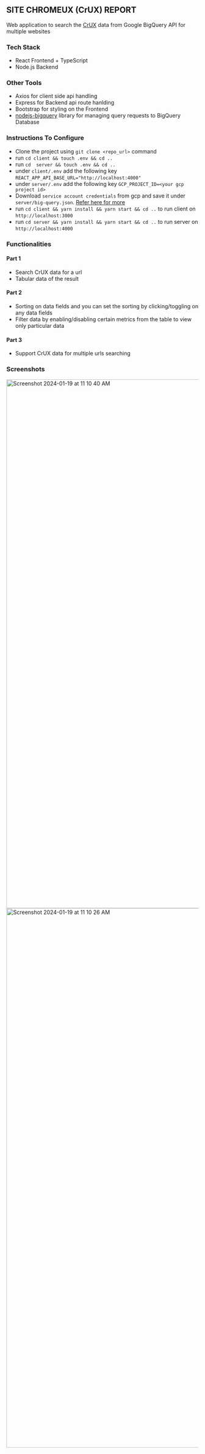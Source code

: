 ## SITE CHROMEUX (CrUX) REPORT

Web application to search the [CrUX](https://developer.chrome.com/docs/crux/bigquery/) data from Google BigQuery API for multiple websites

### Tech Stack

- React Frontend + TypeScript
- Node.js Backend

### Other Tools

- Axios for client side api handling
- Express for Backend api route hanlding
- Bootstrap for styling on the Frontend
- [nodejs-bigquery](https://github.com/googleapis/nodejs-bigquery) library for managing query requests to BigQuery Database

### Instructions To Configure

- Clone the project using `git clone <repo_url>` command
- run `cd client && touch .env && cd ..`
- run `cd  server && touch .env && cd ..`
- under `client/.env` add the following key `REACT_APP_API_BASE_URL="http://localhost:4000"`
- under `server/.env` add the following key `GCP_PROJECT_ID=<your gcp project id>`
- Download `service account credentials` from gcp and save it under `server/big-query.json`. [Refer here for more](https://codelabs.developers.google.com/codelabs/cloud-bigquery-nodejs/index.html?index=..%2F..index#0)
- run `cd client && yarn install && yarn start && cd ..` to run client on `http://localhost:3000`
- run `cd server && yarn install && yarn start && cd ..` to run server on `http://localhost:4000`

### Functionalities

#### Part 1
- Search CrUX data for a url
- Tabular data of the result

#### Part 2
- Sorting on data fields and you can set the sorting by clicking/toggling on any data fields
- Filter data by enabling/disabling certain metrics from the table to view only particular data

#### Part 3
- Support CrUX data for multiple urls searching

### Screenshots
<img width="1383" alt="Screenshot 2024-01-19 at 11 10 40 AM" src="https://github.com/saurishkar/site-chromeux-report/assets/19742306/03ebe090-3356-43b2-8a12-57f7acceeb9c">
<img width="1411" alt="Screenshot 2024-01-19 at 11 10 26 AM" src="https://github.com/saurishkar/site-chromeux-report/assets/19742306/85dd46a0-305b-45db-be6d-208e879db666">

